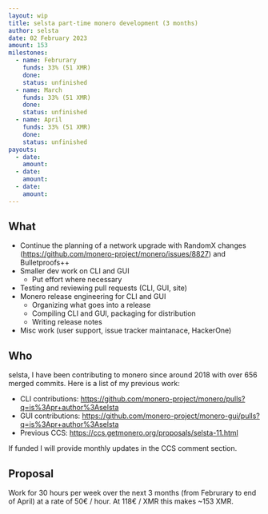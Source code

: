```yaml
---
layout: wip
title: selsta part-time monero development (3 months)
author: selsta
date: 02 February 2023
amount: 153
milestones:
  - name: Februrary
    funds: 33% (51 XMR)
    done:
    status: unfinished
  - name: March
    funds: 33% (51 XMR)
    done:
    status: unfinished
  - name: April
    funds: 33% (51 XMR)
    done:
    status: unfinished
payouts:
  - date:
    amount:
  - date:
    amount:
  - date:
    amount:
---
```


## What

- Continue the planning of a network upgrade with RandomX changes (https://github.com/monero-project/monero/issues/8827) and Bulletproofs++
- Smaller dev work on CLI and GUI
  - Put effort where necessary
- Testing and reviewing pull requests (CLI, GUI, site)
- Monero release engineering for CLI and GUI
  - Organizing what goes into a release
  - Compiling CLI and GUI, packaging for distribution
  - Writing release notes
- Misc work (user support, issue tracker maintanace, HackerOne)

## Who

selsta, I have been contributing to monero since around 2018 with over 656 merged commits. Here is a list of my previous work:

- CLI contributions: https://github.com/monero-project/monero/pulls?q=is%3Apr+author%3Aselsta
- GUI contributions: https://github.com/monero-project/monero-gui/pulls?q=is%3Apr+author%3Aselsta
- Previous CCS: https://ccs.getmonero.org/proposals/selsta-11.html

If funded I will provide monthly updates in the CCS comment section.

## Proposal

Work for 30 hours per week over the next 3 months (from Februrary to end of April) at a rate of 50€ / hour. At 118€ / XMR this makes ~153 XMR.
